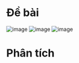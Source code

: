 # Đề bài
![image](https://github.com/VanHoang110802/Competitive_Programming/assets/108053955/602d0303-01d9-40fa-b0a1-874c87b77f47)
![image](https://github.com/VanHoang110802/Competitive_Programming/assets/108053955/c69aacc8-2adc-47ae-9871-1289842e1a06)
![image](https://github.com/VanHoang110802/Competitive_Programming/assets/108053955/ea8aa7e6-8e81-4fa9-ab12-e27e4fd58b94)

# Phân tích
